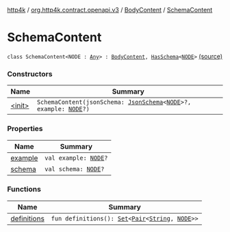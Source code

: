 [http4k](../../../index.md) / [org.http4k.contract.openapi.v3](../../index.md) / [BodyContent](../index.md) / [SchemaContent](./index.md)

# SchemaContent

`class SchemaContent<NODE : `[`Any`](https://kotlinlang.org/api/latest/jvm/stdlib/kotlin/-any/index.html)`> : `[`BodyContent`](../index.md)`, `[`HasSchema`](../../-has-schema/index.md)`<`[`NODE`](index.md#NODE)`>` [(source)](https://github.com/http4k/http4k/blob/master/http4k-contract/src/main/kotlin/org/http4k/contract/openapi/v3/model.kt#L72)

### Constructors

| Name | Summary |
|---|---|
| [&lt;init&gt;](-init-.md) | `SchemaContent(jsonSchema: `[`JsonSchema`](../../../org.http4k.util/-json-schema/index.md)`<`[`NODE`](index.md#NODE)`>?, example: `[`NODE`](index.md#NODE)`?)` |

### Properties

| Name | Summary |
|---|---|
| [example](example.md) | `val example: `[`NODE`](index.md#NODE)`?` |
| [schema](schema.md) | `val schema: `[`NODE`](index.md#NODE)`?` |

### Functions

| Name | Summary |
|---|---|
| [definitions](definitions.md) | `fun definitions(): `[`Set`](https://kotlinlang.org/api/latest/jvm/stdlib/kotlin.collections/-set/index.html)`<`[`Pair`](https://kotlinlang.org/api/latest/jvm/stdlib/kotlin/-pair/index.html)`<`[`String`](https://kotlinlang.org/api/latest/jvm/stdlib/kotlin/-string/index.html)`, `[`NODE`](index.md#NODE)`>>` |

